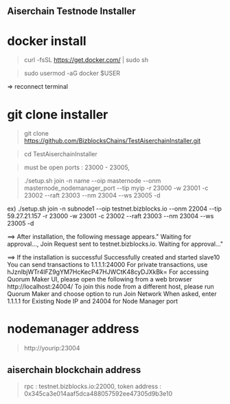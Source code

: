 ## Aiserchain Testnode Installer

# docker install
> curl -fsSL https://get.docker.com/ | sudo sh

> sudo usermod -aG docker $USER 

=> reconnect terminal

# git clone installer
> git clone https://github.com/BizblocksChains/TestAiserchainInstaller.git 

> cd TestAiserchainInstaller

> must be open ports : 23000 - 23005,  

> ./setup.sh join -n name --oip masternode --onm masternode_nodemanager_port --tip myip -r 23000 -w 23001 -c 23002 --raft 23003 --nm 23004 --ws 23005 -d

ex) ./setup.sh join -n subnode1 --oip testnet.bizblocks.io --onm 22004 --tip 59.27.21.157 -r 23000 -w 23001 -c 23002 --raft 23003 --nm 23004 --ws 23005 -d

==>  After installation, the following message appears." Waiting for approval..., Join Request sent to testnet.bizblocks.io. Waiting for approval..."

==> If the installation is successful
Successfully created and started slave10
You can send transactions to 1.1.1.1:24000
For private transactions, use hJznIbjWTr4IFZ9gYM7HcKecP47HJWCtK48cyDJXkBk=
For accessing Quorum Maker UI, please open the following from a web browser http://localhost:24004/
To join this node from a different host, please run Quorum Maker and choose option to run Join Network
When asked, enter 1.1.1.1 for Existing Node IP and 24004 for Node Manager port

# nodemanager address
> http://yourip:23004

## aiserchain blockchain address
> rpc : testnet.bizblocks.io:22000, token address : 0x345ca3e014aaf5dca488057592ee47305d9b3e10
